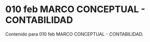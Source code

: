 # 010 feb  MARCO CONCEPTUAL - CONTABILIDAD

Contenido para 010 feb  MARCO CONCEPTUAL - CONTABILIDAD.